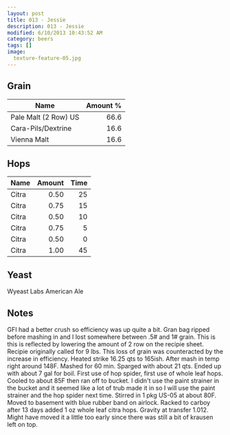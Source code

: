 ```yaml
---
layout: post
title: 013 - Jessie
description: 013 - Jessie
modified: 6/10/2013 10:43:52 AM
category: beers
tags: []
image:
  texture-feature-05.jpg
---
```



## Grain

| Name | Amount %|
| ---- | ------: |
| Pale Malt (2 Row) US | 66.6 |
| Cara-Pils/Dextrine | 16.6 |
| Vienna Malt | 16.6 |

## Hops

| Name | Amount | Time |
| ---- | -----: | ---: |
| Citra | 0.50 | 25 |
| Citra | 0.75 | 15 |
| Citra | 0.50 | 10 |
| Citra | 0.75 | 5 |
| Citra | 0.50 | 0 |
| Citra | 1.00 | 45 |

## Yeast
Wyeast Labs American Ale

## Notes
GFI had a better crush so efficiency was up quite a bit. Gran bag ripped before mashing in and I lost somewhere between .5# and 1# grain. This is this is reflected by lowering the amount of 2 row on the recipie sheet. Recipie originally called for 9 lbs. This loss of grain was counteracted by the increase in efficiency. Heated strike 16.25 qts to 165ish. After mash in temp right around 148F. Mashed for 60 min. Sparged with about 21 qts. Ended up with about 7 gal for boil. First use of hop spider, first use of whole leaf hops. Cooled to about 85F then ran off to bucket. I didn&#39;t use the paint strainer in the bucket and it seemed like a lot of trub made it in so I will use the paint strainer and the hop spider next time. Stirred in 1 pkg US-05 at about 80F. Moved to basement with blue rubber band on airlock. Racked to carboy after 13 days added 1 oz whole leaf citra hops. Gravity at transfer 1.012. Might have moved it a little too early since there was still a bit of krausen left on top.
